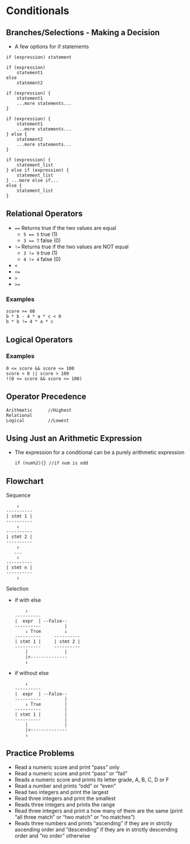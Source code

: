 # Conditionals

## Branches/Selections - Making a Decision
- A few options for if statements
```
if (expression) statement
```
```
if (expression) 
    statement1
else
    statement2
```
```
if (expression) {
    statement1
    ...more statements...
}
```
```
if (expression) {
    statement1
    ...more statements...
} else {
    statement2
    ...more statements...
}
```
```
if (expression) {
    statement_list
} else if (expression) {
    statement_list
} ...more else if...
else {
    statement_list
}
```

## Relational Operators
- `==` Returns true if the two values are equal
    - `5 == 5`  true    (1)
    - `3 == 7`  false   (0)
- `!=` Returns true if the two values are NOT equal
    - `3 != 9`  true    (1)
    - `4 != 4`  false   (0)
- `<`
- `<=`
- `>`
- `>=`

### Examples
```
score >= 60
b * b - 4 * a * c < 0
b * b != 4 * a * c
```

## Logical Operators

### Examples
```
0 <= score && score <= 100
score < 0 || score > 100
!(0 <= score && score <= 100)
```

## Operator Precedence
```
Arithmetic      //Highest
Relational
Logical         //Lowest
```

## Using Just an Arithmetic Expression
- The expression for a conditional can be a purely arithmetic expression
    ```
    if (num%2){} //if num is odd
    ```

## Flowchart
Sequence
```
    ↓
----------
| stmt 1 |
----------
    ↓
----------
| stmt 2 |
----------
    ↓
   ...
    ↓
----------
| stmt n |
----------
    ↓
```

Selection
- if with else
    ```
        ↓
    ----------
    |  expr  | --False--
    ----------         |
        ↓ True         ↓
    ----------     ----------
    | stmt 1 |     | stmt 2 |
    ----------     ----------
        |              |
        |<--------------
        ↓
    ```
- if without else
    ```
        ↓
    ----------
    |  expr  | --False--
    ----------         |
        ↓ True         |
    ----------         |
    | stmt 1 |         |
    ----------         |
        |              |
        |<--------------
        ↓
    ```

## Practice Problems
- Read a numeric score and print “pass” only
- Read a numeric score and print “pass” or “fail”
- Reads a numeric score and prints its letter grade, A, B, C, D or F
- Read a number and prints “odd” or “even”
- Read two integers and print the largest
- Read three integers and print the smallest
- Reads three integers and prints the range
- Read three integers and print a how many of them are the same (print “all three match” or “two match” or “no matches”)
- Reads three numbers and prints “ascending” if they are in strictly ascending order and “descending” if they are in strictly descending order and “no order” otherwise
